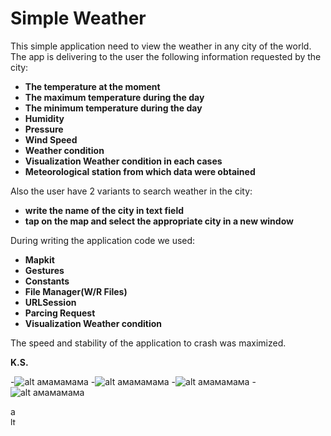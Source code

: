 # Simple Weather

This simple application need to view the weather in any city of the world. 
The app is delivering to the user the following information requested by the city:

* **The temperature at the moment**
* **The maximum temperature during the day**
* **The minimum temperature during the day**
* **Humidity**
* **Pressure**
* **Wind Speed**
* **Weather condition**
* **Visualization Weather condition in each cases**
* **Meteorological station from which data were obtained**

Also the user have 2 variants to search weather in the city:
* **write the name of the city in text field**
* **tap on the map and select the appropriate city in a new window**

During writing the application code we used:
* **Mapkit**
* **Gestures**
* **Constants**
* **File Manager(W/R Files)**
* **URLSession**
* **Parcing Request**
* **Visualization Weather condition**

The speed and stability of the application to crash was maximized.

**K.S.**

-![alt амамамама](https://raw.githubusercontent.com/KonstantinSt77/TOP_SimpleWeather/master/icon%20simple%20weather/screenshots/Weather1.png)
-![alt амамамама](https://raw.githubusercontent.com/KonstantinSt77/TOP_SimpleWeather/master/icon%20simple%20weather/screenshots/Weather2.png)
-![alt амамамама](https://raw.githubusercontent.com/KonstantinSt77/TOP_SimpleWeather/master/icon%20simple%20weather/screenshots/Weather3.png)
-![alt амамамама](https://raw.githubusercontent.com/KonstantinSt77/TOP_SimpleWeather/master/icon%20simple%20weather/screenshots/Weather4.png)

<img src="https://raw.githubusercontent.com/KonstantinSt77/TOP_SimpleWeather/master/icon%20simple%20weather/screenshots/Weather4.png" alt="alt text" style="width:10;height:30">